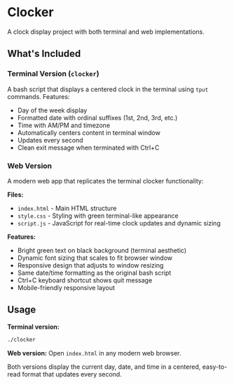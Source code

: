 # Clocker

A clock display project with both terminal and web implementations.

## What's Included

### Terminal Version (`clocker`)
A bash script that displays a centered clock in the terminal using `tput` commands. Features:
- Day of the week display
- Formatted date with ordinal suffixes (1st, 2nd, 3rd, etc.)
- Time with AM/PM and timezone
- Automatically centers content in terminal window
- Updates every second
- Clean exit message when terminated with Ctrl+C

### Web Version
A modern web app that replicates the terminal clocker functionality:

**Files:**
- `index.html` - Main HTML structure
- `style.css` - Styling with green terminal-like appearance
- `script.js` - JavaScript for real-time clock updates and dynamic sizing

**Features:**
- Bright green text on black background (terminal aesthetic)
- Dynamic font sizing that scales to fit browser window
- Responsive design that adjusts to window resizing
- Same date/time formatting as the original bash script
- Ctrl+C keyboard shortcut shows quit message
- Mobile-friendly responsive layout

## Usage

**Terminal version:**
```bash
./clocker
```

**Web version:**
Open `index.html` in any modern web browser.

Both versions display the current day, date, and time in a centered, easy-to-read format that updates every second.
